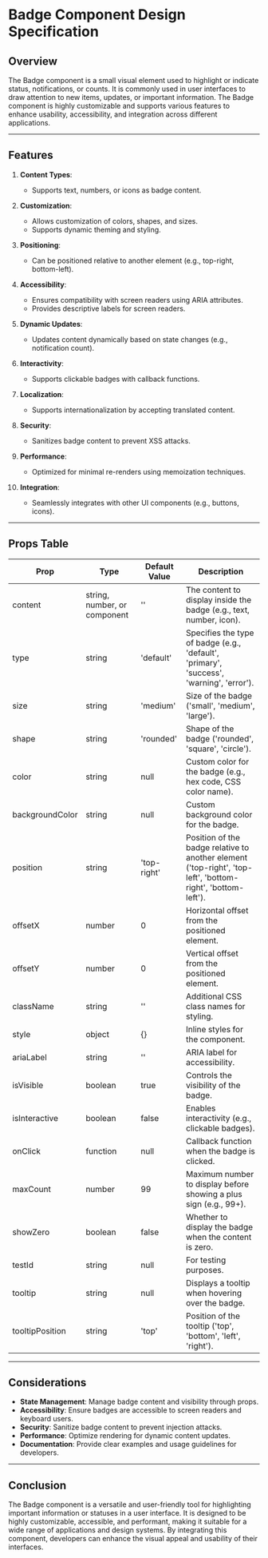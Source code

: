 # Badge Component Design Specification

## Overview

The Badge component is a small visual element used to highlight or indicate status, notifications, or counts. It is commonly used in user interfaces to draw attention to new items, updates, or important information. The Badge component is highly customizable and supports various features to enhance usability, accessibility, and integration across different applications.

---

## Features

1. **Content Types**:
   - Supports text, numbers, or icons as badge content.

2. **Customization**:
   - Allows customization of colors, shapes, and sizes.
   - Supports dynamic theming and styling.

3. **Positioning**:
   - Can be positioned relative to another element (e.g., top-right, bottom-left).

4. **Accessibility**:
   - Ensures compatibility with screen readers using ARIA attributes.
   - Provides descriptive labels for screen readers.

5. **Dynamic Updates**:
   - Updates content dynamically based on state changes (e.g., notification count).

6. **Interactivity**:
   - Supports clickable badges with callback functions.

7. **Localization**:
   - Supports internationalization by accepting translated content.

8. **Security**:
   - Sanitizes badge content to prevent XSS attacks.

9. **Performance**:
   - Optimized for minimal re-renders using memoization techniques.

10. **Integration**:
    - Seamlessly integrates with other UI components (e.g., buttons, icons).

---

## Props Table

| Prop            | Type                  | Default Value | Description                                                                 |
|-----------------|-----------------------|---------------|-----------------------------------------------------------------------------|
| content         | string, number, or component | ''      | The content to display inside the badge (e.g., text, number, icon).         |
| type            | string                | 'default'     | Specifies the type of badge (e.g., 'default', 'primary', 'success', 'warning', 'error'). |
| size            | string                | 'medium'      | Size of the badge ('small', 'medium', 'large').                             |
| shape           | string                | 'rounded'     | Shape of the badge ('rounded', 'square', 'circle').                         |
| color           | string                | null          | Custom color for the badge (e.g., hex code, CSS color name).                |
| backgroundColor | string                | null          | Custom background color for the badge.                                     |
| position        | string                | 'top-right'   | Position of the badge relative to another element ('top-right', 'top-left', 'bottom-right', 'bottom-left'). |
| offsetX         | number                | 0             | Horizontal offset from the positioned element.                              |
| offsetY         | number                | 0             | Vertical offset from the positioned element.                                |
| className       | string                | ''            | Additional CSS class names for styling.                                     |
| style           | object                | {}            | Inline styles for the component.                                           |
| ariaLabel       | string                | ''            | ARIA label for accessibility.                                              |
| isVisible       | boolean               | true          | Controls the visibility of the badge.                                       |
| isInteractive   | boolean               | false         | Enables interactivity (e.g., clickable badges).                             |
| onClick         | function              | null          | Callback function when the badge is clicked.                                |
| maxCount        | number                | 99            | Maximum number to display before showing a plus sign (e.g., 99+).          |
| showZero        | boolean               | false         | Whether to display the badge when the content is zero.                      |
| testId          | string                | null          | For testing purposes.                                                     |
| tooltip         | string                | null          | Displays a tooltip when hovering over the badge.                            |
| tooltipPosition | string                | 'top'         | Position of the tooltip ('top', 'bottom', 'left', 'right').                |

---

## Considerations

- **State Management**: Manage badge content and visibility through props.
- **Accessibility**: Ensure badges are accessible to screen readers and keyboard users.
- **Security**: Sanitize badge content to prevent injection attacks.
- **Performance**: Optimize rendering for dynamic content updates.
- **Documentation**: Provide clear examples and usage guidelines for developers.

---

## Conclusion

The Badge component is a versatile and user-friendly tool for highlighting important information or statuses in a user interface. It is designed to be highly customizable, accessible, and performant, making it suitable for a wide range of applications and design systems. By integrating this component, developers can enhance the visual appeal and usability of their interfaces.